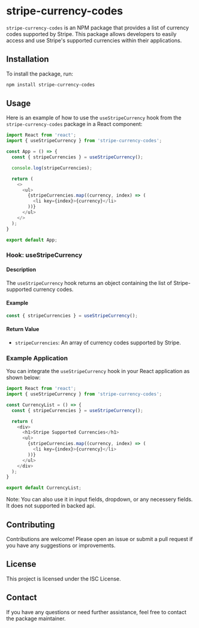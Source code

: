 # stripe-currency-codes

`stripe-currency-codes` is an NPM package that provides a list of currency codes supported by Stripe. This package allows developers to easily access and use Stripe's supported currencies within their applications.

## Installation

To install the package, run:

```bash
npm install stripe-currency-codes
```
## Usage

Here is an example of how to use the `useStripeCurrency` hook from the `stripe-currency-codes` package in a React component:
```js
import React from 'react';
import { useStripeCurrency } from 'stripe-currency-codes';

const App = () => {
  const { stripeCurrencies } = useStripeCurrency();

  console.log(stripeCurrencies);

  return (
    <>
      <ul>
        {stripeCurrencies.map((currency, index) => (
          <li key={index}>{currency}</li>
        ))}
      </ul>
    </>
  );
}

export default App;
```

### Hook: useStripeCurrency

#### Description

The `useStripeCurrency` hook returns an object containing the list of Stripe-supported currency codes.

#### Example
```js
const { stripeCurrencies } = useStripeCurrency();
```
#### Return Value

-   `stripeCurrencies`: An array of currency codes supported by Stripe.

### Example Application

You can integrate the `useStripeCurrency` hook in your React application as shown below:
```js
import React from 'react';
import { useStripeCurrency } from 'stripe-currency-codes';

const CurrencyList = () => {
  const { stripeCurrencies } = useStripeCurrency();

  return (
    <div>
      <h1>Stripe Supported Currencies</h1>
      <ul>
        {stripeCurrencies.map((currency, index) => (
          <li key={index}>{currency}</li>
        ))}
      </ul>
    </div>
  );
}

export default CurrencyList;
```
Note: You can also use it in input fields, dropdown, or any necessery fields. It does not supported in backed api.

## Contributing

Contributions are welcome! Please open an issue or submit a pull request if you have any suggestions or improvements.
## License

This project is licensed under the ISC License.

## Contact

If you have any questions or need further assistance, feel free to contact the package maintainer.